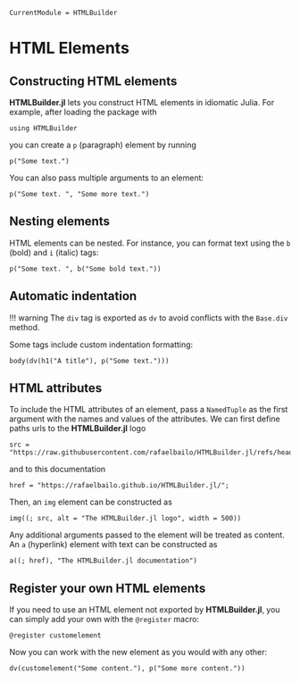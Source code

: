 ```@meta
CurrentModule = HTMLBuilder
```

# HTML Elements

## Constructing HTML elements

**HTMLBuilder.jl** lets you construct HTML elements in idiomatic Julia. For example, after loading the package with
```@repl 1
using HTMLBuilder
```
you can create a `p` (paragraph) element by running
```@repl 1
p("Some text.")
```
You can also pass multiple arguments to an element:
```@repl 1
p("Some text. ", "Some more text.")
```

## Nesting elements

HTML elements can be nested. For instance, you can format text using the `b` (bold) and `i` (italic) tags:
```@repl 1
p("Some text. ", b("Some bold text."))
```
## Automatic indentation

!!! warning
    The `div` tag is exported as `dv` to avoid conflicts with the `Base.div` method.

Some tags include custom indentation formatting:
```@repl 1
body(dv(h1("A title"), p("Some text.")))
```

## HTML attributes

To include the HTML attributes of an element, pass a `NamedTuple` as the first argument with the names and values of the attributes. We can first define paths urls to the **HTMLBuilder.jl** logo
```@repl 1
src = "https://raw.githubusercontent.com/rafaelbailo/HTMLBuilder.jl/refs/heads/main/docs/src/assets/logo.svg";
```
and to this documentation
```@repl 1
href = "https://rafaelbailo.github.io/HTMLBuilder.jl/";
```
Then, an `img` element can be constructed as
```@repl 1
img((; src, alt = "The HTMLBuilder.jl logo", width = 500))
```
Any additional arguments passed to the element will be treated as content. An `a` (hyperlink) element with text can be constructed as
```@repl 1
a((; href), "The HTMLBuilder.jl documentation")
```

## Register your own HTML elements

If you need to use an HTML element not exported by **HTMLBuilder.jl**, you can simply add your own with the `@register` macro:
```@repl 1
@register customelement
```
Now you can work with the new element as you would with any other:
```@repl 1
dv(customelement("Some content."), p("Some more content."))
```
